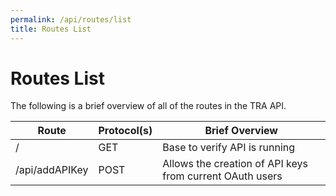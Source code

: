 ```yaml
---
permalink: /api/routes/list
title: Routes List
---
```


# Routes List

The following is a brief overview of all of the routes in the TRA API.

| Route | Protocol(s)  | Brief Overview |
| ------| ------------ | -------------- |
| /     | GET          | Base to verify API is running |
| /api/addAPIKey     | POST          | Allows the creation of API keys from current OAuth users |
